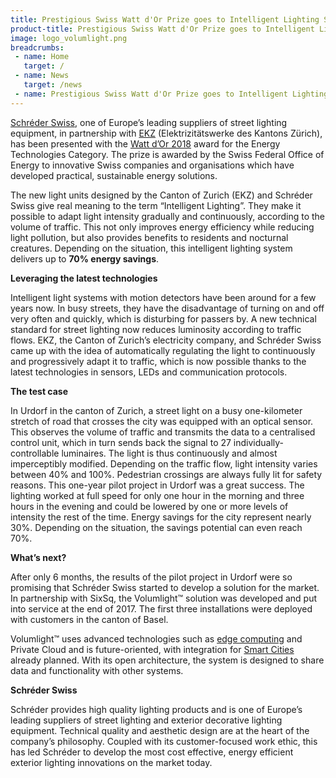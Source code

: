 ```yaml
---
title: Prestigious Swiss Watt d'Or Prize goes to Intelligent Lighting System
product-title: Prestigious Swiss Watt d'Or Prize goes to Intelligent Lighting System
image: logo_volumlight.png
breadcrumbs:
 - name: Home
   target: /
 - name: News
   target: /news
 - name: Prestigious Swiss Watt d'Or Prize goes to Intelligent Lighting System
---
```


[Schréder Swiss](https://www.schreder.com/en), one of Europe’s leading suppliers of street lighting equipment, in partnership with [EKZ](https://www.ekz.ch/de/ueber-ekz.html) (Elektrizitätswerke des Kantons Zürich), has been presented with the [Watt d’Or 2018](https://www.bfe.admin.ch/bfe/en/home/swiss-federal-office-of-energy/watt-d-or/winners-of-the-watt-dor-awards/winners-of-the-2018-watt-d-or-awards.html) award for the Energy Technologies Category. The prize is awarded by the Swiss Federal Office of Energy to innovative Swiss companies and organisations which have developed practical, sustainable energy solutions.

The new light units designed by the Canton of Zurich (EKZ) and Schréder Swiss give real meaning to the term “Intelligent Lighting”. They make it possible to adapt light intensity gradually and continuously, according to the volume of traffic. This not only improves energy efficiency while reducing light pollution, but also provides benefits to residents and nocturnal creatures. Depending on the situation, this intelligent lighting system delivers up to **70% energy savings**.

**Leveraging the latest technologies**

Intelligent light systems with motion detectors have been around for a few years now. In busy streets, they have the disadvantage of turning on and off very often and quickly, which is disturbing for passers by. A new technical standard for street lighting now reduces luminosity according to traffic flows. EKZ, the Canton of Zurich’s electricity company, and Schréder Swiss came up with the idea of ​​automatically regulating the light to continuously and progressively adapt it to traffic, which is now possible thanks to the latest technologies in sensors, LEDs and communication protocols.

**The test case**

In Urdorf in the canton of Zurich, a street light on a busy one-kilometer stretch of road that crosses the city was equipped with an optical sensor. This observes the volume of traffic and transmits the data to a centralised control unit, which in turn sends back the signal to 27 individually-controllable luminaires. The light is thus continuously and almost imperceptibly modified. Depending on the traffic flow, light intensity varies between 40% and 100%. Pedestrian crossings are always fully lit for safety reasons. This one-year pilot project in Urdorf was a great success. The lighting worked at full speed for only one hour in the morning and three hours in the evening and could be lowered by one or more levels of intensity the rest of the time. Energy savings for the city represent nearly 30%. Depending on the situation, the savings potential can even reach 70%.

**What’s next?**

After only 6 months, the results of the pilot project in Urdorf were so promising that Schréder Swiss started to develop a solution for the market. In partnership with SixSq, the Volumlight™ solution was developed and put into service at the end of 2017. The first three installations were deployed with customers in the canton of Basel.

Volumlight™ uses advanced technologies such as [edge computing](https://media.sixsq.com/blog/what-is-edge-computing) and Private Cloud and is future-oriented, with integration for [Smart Cities](https://media.sixsq.com/blog/what-is-a-smart-city) already planned. With its open architecture, the system is designed to share data and functionality with other systems.

**Schréder Swiss**

Schréder provides high quality lighting products and is one of Europe’s leading suppliers of street lighting and exterior decorative lighting equipment. Technical quality and aesthetic design are at the heart of the company’s philosophy. Coupled with its customer-focused work ethic, this has led Schréder to develop the most cost effective, energy efficient exterior lighting innovations on the market today.